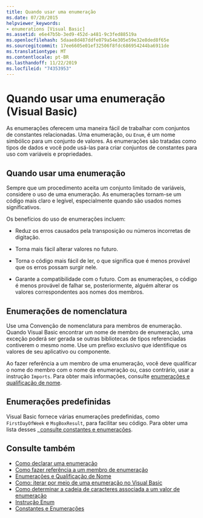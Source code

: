 ```yaml
---
title: Quando usar uma enumeração
ms.date: 07/20/2015
helpviewer_keywords:
- enumerations [Visual Basic]
ms.assetid: e6e47b5b-3ed9-452d-a481-9c3fed88519a
ms.openlocfilehash: 5daae8d487ddfe079a54e305e59e32e8ded8f65e
ms.sourcegitcommit: 17ee6605e01ef32506f8fdc686954244ba6911de
ms.translationtype: MT
ms.contentlocale: pt-BR
ms.lasthandoff: 11/22/2019
ms.locfileid: "74353953"
---
```

# <a name="when-to-use-an-enumeration-visual-basic"></a>Quando usar uma enumeração (Visual Basic)
As enumerações oferecem uma maneira fácil de trabalhar com conjuntos de constantes relacionadas. Uma enumeração, ou `Enum`, é um nome simbólico para um conjunto de valores. As enumerações são tratadas como tipos de dados e você pode usá-las para criar conjuntos de constantes para uso com variáveis e propriedades.  
  
## <a name="when-to-use-an-enumeration"></a>Quando usar uma enumeração  
 Sempre que um procedimento aceita um conjunto limitado de variáveis, considere o uso de uma enumeração. As enumerações tornam-se um código mais claro e legível, especialmente quando são usados nomes significativos.  
  
 Os benefícios do uso de enumerações incluem:  
  
- Reduz os erros causados pela transposição ou números incorretas de digitação.  
  
- Torna mais fácil alterar valores no futuro.  
  
- Torna o código mais fácil de ler, o que significa que é menos provável que os erros possam surgir nele.  
  
- Garante a compatibilidade com o futuro. Com as enumerações, o código é menos provável de falhar se, posteriormente, alguém alterar os valores correspondentes aos nomes dos membros.  
  
## <a name="naming-enumerations"></a>Enumerações de nomenclatura  
 Use uma Convenção de nomenclatura para membros de enumeração. Quando Visual Basic encontrar um nome de membro de enumeração, uma exceção poderá ser gerada se outras bibliotecas de tipos referenciadas contiverem o mesmo nome. Use um prefixo exclusivo que identifique os valores de seu aplicativo ou componente.  
  
 Ao fazer referência a um membro de uma enumeração, você deve qualificar o nome do membro com o nome da enumeração ou, caso contrário, usar a instrução `Imports`. Para obter mais informações, consulte [enumerações e qualificação de nome](../../../../visual-basic/programming-guide/language-features/constants-enums/enumerations-and-name-qualification.md).  
  
## <a name="predefined-enumerations"></a>Enumerações predefinidas  
 Visual Basic fornece várias enumerações predefinidas, como `FirstDayOfWeek` e `MsgBoxResult`, para facilitar seu código. Para obter uma lista desses [, consulte constantes e enumerações](../../../../visual-basic/language-reference/constants-and-enumerations.md).  
  
## <a name="see-also"></a>Consulte também

- [Como declarar uma enumeração](../../../../visual-basic/programming-guide/language-features/constants-enums/how-to-declare-enumerations.md)
- [Como fazer referência a um membro de enumeração](../../../../visual-basic/programming-guide/language-features/constants-enums/how-to-refer-to-an-enumeration-member.md)
- [Enumerações e Qualificação de Nome](../../../../visual-basic/programming-guide/language-features/constants-enums/enumerations-and-name-qualification.md)
- [Como: iterar por meio de uma enumeração no Visual Basic](../../../../visual-basic/programming-guide/language-features/constants-enums/how-to-iterate-through-an-enumeration.md)
- [Como determinar a cadeia de caracteres associada a um valor de enumeração](../../../../visual-basic/programming-guide/language-features/constants-enums/how-to-determine-the-string-associated-with-an-enumeration-value.md)
- [Instrução Enum](../../../../visual-basic/language-reference/statements/enum-statement.md)
- [Constantes e Enumerações](../../../../visual-basic/language-reference/constants-and-enumerations.md)
